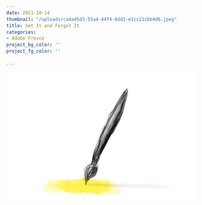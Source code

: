 ```yaml
---
date: 2021-10-14
thumbnail: "/uploads/ca4a45d3-55a4-44f4-8dd3-e1cc21cbb4d6.jpeg"
title: Set It and Forget It
categories:
- Adobe Fresco
project_bg_color: ''
project_fg_color: ''

---
```

![](/uploads/ca4a45d3-55a4-44f4-8dd3-e1cc21cbb4d6.jpeg)